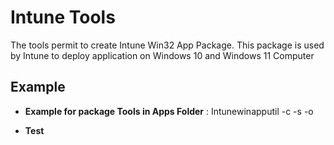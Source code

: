 # Intune Tools
The tools permit to create Intune Win32 App Package. This package is used by Intune to deploy application on Windows 10 and Windows 11 Computer

## Example

* **Example for package Tools in Apps Folder** : Intunewinapputil -c <PathandName> -s <SetupFile> -o <PathName>
- **Test**
